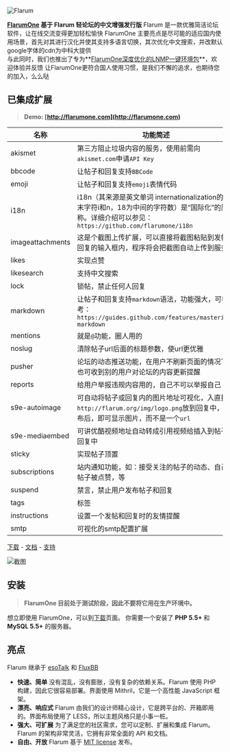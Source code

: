 ![Flarum](http://flarum.org/img/logo.png)

**[FlarumOne](http://flarumone.com) 基于 Flarum 轻论坛的中文增强发行版**
Flarum 是一款优雅简洁论坛软件，让在线交流变得更加轻松愉快
FlarumOne 主要亮点是尽可能的适应国内使用场景，首先对其进行汉化并使其支持多语言切换，其次优化中文搜索，并改默认google字体的cdn为中科大提供  
与此同时，我们也推出了专为**[FlarumOne深度优化的LNMP一键环境包](http://flarumone.com)**，欢迎体验并反馈
让FlarumOne更符合国人使用习惯，是我们不懈的追求，也期待您的加入，么么哒

## 已集成扩展

> **Demo: [http://flarumone.com](http://flarumone.com)**

名称 | 功能简述
------------ | -------------
akismet | 第三方阻止垃圾内容的服务，使用前需向`akismet.com`申请`API Key`
bbcode | 让帖子和回复支持`BBCode`
emoji | 让帖子和回复支持`emoji`表情代码
i18n | i18n（其来源是英文单词 internationalization的首末字符i和n，18为中间的字符数）是“国际化”的简称。详细介绍可以参见：`https://github.com/flarumone/i18n`
imageattachments | 这是个截图上传扩展，可以直接将截图粘贴到发帖和回复的输入框内，程序将会把截图自动上传到服务器
likes | 实现点赞
likesearch | 支持中文搜索
lock | 锁帖，禁止任何人回复
markdown | 让帖子和回复支持`markdown`语法，功能强大，可参考：`https://guides.github.com/features/mastering-markdown`
mentions | 就是`@`功能，圈人用的
noslug | 清除帖子url后面的标题参数，使url更优雅
pusher | 论坛的动态推送功能，在用户不刷新页面的情况下，也可收到别的用户对论坛的内容更新提醒
reports | 给用户举报违规内容用的，自己不可以举报自己
s9e-autoimage | 可自动将帖子或回复内的图片地址可视化，入直接将`http://flarum.org/img/logo.png`放到回复中，发布后，即可显示图片，而不是一个`url`
s9e-mediaembed | 可讲优酷视频地址自动转成引用视频给插入到帖子或回复中
sticky | 实现帖子顶置
subscriptions | 站内通知功能，如：接受关注的帖子的动态、自己的帖子被点赞，等
suspend | 禁言，禁止用户发布帖子和回复
tags | 标签
instructions | 设置一个发帖和回复时的友情提醒
smtp | 可视化的smtp配置扩展

[下载](https://github.com/flarumone/flarumone/releases) - [文档](http://php.szlt.net/flarum/index.html) - [支持](http://flarumone.com)

![截图](http://flarum.org/img/screenshot.png)

## 安装
> **FlarumOne 目前处于测试阶段，因此不要将它用在生产环境中。**

想立即使用 FlarumOne，可以到[下载](https://github.com/flarumone/flarumone/releases)页面。
你需要一个安装了 **PHP 5.5+** 和 **MySQL 5.5+** 的服务器。

## 亮点
Flarum 继承于 [esoTalk](http://esotalk.org) 和 [FluxBB](http://fluxbb.org)
- **快速、简单** 没有混乱，没有膨胀，没有复杂的依赖关系。Flarum 使用 PHP 构建，因此它很容易部署。界面使用 Mithril，它是一个高性能 JavaScript 框架。
- **漂亮、响应式** Flarum 由我们的设计师精心设计，它是跨平台的、开箱即用的。界面布局使用了 LESS，所以主题风格只是小事一桩。
- **强大、可扩展** 为了满足您的社区需求，您可以定制、扩展和集成 Flarum。Flarum 的架构非常灵活，它拥有非常全面的 API 和文档。
- **自由、开放** Flarum 基于 [MIT license](https://github.com/flarum/flarum/blob/master/LICENSE) 发布。


